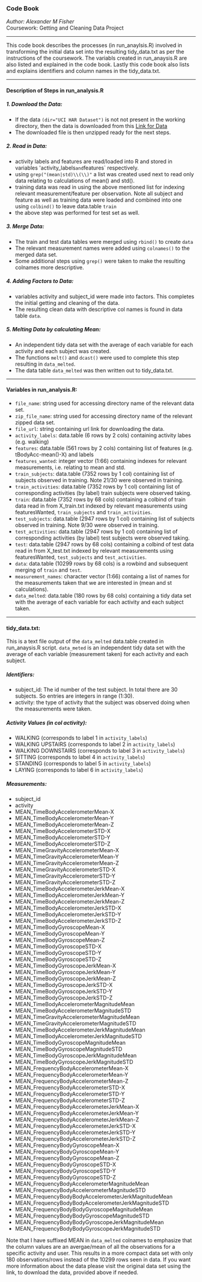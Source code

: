 ### Code Book

*Author: Alexander M Fisher*  
Coursework: Getting and Cleaning Data Project

*********

This code book describes the processes (in run_anaylsis.R) involved in transforming the initial data set into the resulting tidy_data.txt as per the instructions of the coursework. The variabls created in run_anaysis.R are also listed and explained in the code book. Lastly this code book also lists and explains identifiers and column names in the tidy_data.txt. 

*********

#### Description of Steps in run_analysis.R  
##### 1. Download the Data:
- If the data `(dir="UCI HAR Dataset")` is not not present in the working directory, then the data is downloaded from this [Link for Data](https://d396qusza40orc.cloudfront.net/getdata%2Fprojectfiles%2FUCI%20HAR%20Dataset.zip) 
- The downloaded file is then unzipped ready for the next steps.

##### 2. Read in Data:

- activity labels and features are read/loaded into R and stored in variables 'activity_labels` and `features` respectively.
- using `grep("(mean|std)\\(\\)"` a list was created used next to read only data relating to calculations of mean() and std().
- training data was read in using the above mentioned list for indexing relevant measurement/feature per observation. Note all subject and feature as well as training data were loaded and combined into one using `colbind()` to leave data.table `train`
- the above step was performed for test set as well.

##### 3. Merge Data:

- The train and test data tables were merged using `rbind()` to create `data`
- The relevant measurement names were added using `colnames()` to the merged data set.
- Some additional steps using `grep()` were taken to make the resulting colnames more descriptive.

##### 4. Adding Factors to Data:

- variables activity and subject_id were made into factors. This completes the initial getting and cleaning of the data.
- The resulting clean data with descriptive col names is found in data table `data`.

##### 5. Melting Data by calculating Mean:

- An independent tidy data set with the average of each variable for each activity and each subject was created.
- The functions `melt()` and `dcast()` were used to complete this step resulting in `data_melted`.
- The data table `data_melted` was then written out to tidy_data.txt.

*********

#### Variables in run_analysis.R:

- `file_name`: string used for accessing directory name of the relevant data set.
- `zip_file_name`: string used for accessing directory name of the relevant zipped data set.
- `file_url`: string containing url link for downloading the data.
- `activity_labels`: data.table (6 rows by 2 cols) containing activity labes (e.g. walking)
- `features`: data.table (561 rows by 2 cols) containing list of features (e.g. tBodyAcc-mean()-X) and labels
- `features_wanted`: integer vector (1:66) containing indexes for relevant measurements, i.e. relating to mean and std.
- `train_subjects`: data.table (7352 rows by 1 col) containing list of subjects observed in training. Note 21/30 were observed in training.
- `train_activities`: data.table (7352 rows by 1 col) containing list of corresponding activities (by label)  train subjects were observed taking.
- `train`: data.table (7352 rows by 68 cols) containing a colbind of train data read in from X_train.txt indexed by relevant measurements using featuresWanted, `train_subjects` and `train_activities`.
- `test_subjects`: data.table (2947 rows by 1 col) containing list of subjects observed in training. Note 9/30 were observed in training.
- `test_activities`: data.table (2947 rows by 1 col) containing list of corresponding activities (by label) test subjects were observed taking.
- `test`: data.table (2947 rows by 68 cols) containing a colbind of test data read in from X_test.txt indexed by relevant measurements using featuresWanted, `test_subjects` and `test_activities`.
- `data`: data.table (10299 rows by 68 cols) is a rowbind and subsequent merging of `train` and `test`.
- `measurement_names`: character vector (1:66) containg a list of names for the measurements taken that we are interested in (mean and st calculations).
- `data_melted`: data.table (180 rows by 68 cols) containing a tidy data set with the average of each variable for each activity and each subject taken.

*********

#### tidy_data.txt:

This is a text file output of the `data_melted` data.table created in run_anaysis.R script. `data_meted` is an independent tidy data set with the average of each variable (measurement taken) for each activity and each subject.

##### Identifiers:

- subject_id: The id number of the test subject. In total there are 30 subjects. So entries are integers in range (1:30).
- activity: the type of activity that the subject was observed doing when the measurements were taken. 

##### Activity Values (in col activity):

- WALKING               (corresponds to label 1 in `activity_labels`)
- WALKING UPSTAIRS      (corresponds to label 2 in `activity_labels`)
- WALKING DOWNSTAIRS    (corresponds to label 3 in `activity_labels`)
- SITTING               (corresponds to label 4 in `activity_labels`)
- STANDING              (corresponds to label 5 in `activity_labels`)
- LAYING                (corresponds to label 6 in `activity_labels`)


##### Measurements:

- subject_id
- activity
- MEAN_TimeBodyAccelerometerMean-X
- MEAN_TimeBodyAccelerometerMean-Y
- MEAN_TimeBodyAccelerometerMean-Z
- MEAN_TimeBodyAccelerometerSTD-X
- MEAN_TimeBodyAccelerometerSTD-Y
- MEAN_TimeBodyAccelerometerSTD-Z
- MEAN_TimeGravityAccelerometerMean-X
- MEAN_TimeGravityAccelerometerMean-Y
- MEAN_TimeGravityAccelerometerMean-Z
- MEAN_TimeGravityAccelerometerSTD-X
- MEAN_TimeGravityAccelerometerSTD-Y
- MEAN_TimeGravityAccelerometerSTD-Z
- MEAN_TimeBodyAccelerometerJerkMean-X
- MEAN_TimeBodyAccelerometerJerkMean-Y
- MEAN_TimeBodyAccelerometerJerkMean-Z
- MEAN_TimeBodyAccelerometerJerkSTD-X
- MEAN_TimeBodyAccelerometerJerkSTD-Y
- MEAN_TimeBodyAccelerometerJerkSTD-Z
- MEAN_TimeBodyGyroscopeMean-X
- MEAN_TimeBodyGyroscopeMean-Y
- MEAN_TimeBodyGyroscopeMean-Z
- MEAN_TimeBodyGyroscopeSTD-X
- MEAN_TimeBodyGyroscopeSTD-Y
- MEAN_TimeBodyGyroscopeSTD-Z
- MEAN_TimeBodyGyroscopeJerkMean-X
- MEAN_TimeBodyGyroscopeJerkMean-Y
- MEAN_TimeBodyGyroscopeJerkMean-Z
- MEAN_TimeBodyGyroscopeJerkSTD-X
- MEAN_TimeBodyGyroscopeJerkSTD-Y
- MEAN_TimeBodyGyroscopeJerkSTD-Z
- MEAN_TimeBodyAccelerometerMagnitudeMean
- MEAN_TimeBodyAccelerometerMagnitudeSTD
- MEAN_TimeGravityAccelerometerMagnitudeMean
- MEAN_TimeGravityAccelerometerMagnitudeSTD
- MEAN_TimeBodyAccelerometerJerkMagnitudeMean
- MEAN_TimeBodyAccelerometerJerkMagnitudeSTD
- MEAN_TimeBodyGyroscopeMagnitudeMean
- MEAN_TimeBodyGyroscopeMagnitudeSTD
- MEAN_TimeBodyGyroscopeJerkMagnitudeMean
- MEAN_TimeBodyGyroscopeJerkMagnitudeSTD
- MEAN_FrequencyBodyAccelerometerMean-X
- MEAN_FrequencyBodyAccelerometerMean-Y
- MEAN_FrequencyBodyAccelerometerMean-Z
- MEAN_FrequencyBodyAccelerometerSTD-X
- MEAN_FrequencyBodyAccelerometerSTD-Y
- MEAN_FrequencyBodyAccelerometerSTD-Z
- MEAN_FrequencyBodyAccelerometerJerkMean-X
- MEAN_FrequencyBodyAccelerometerJerkMean-Y
- MEAN_FrequencyBodyAccelerometerJerkMean-Z
- MEAN_FrequencyBodyAccelerometerJerkSTD-X
- MEAN_FrequencyBodyAccelerometerJerkSTD-Y
- MEAN_FrequencyBodyAccelerometerJerkSTD-Z
- MEAN_FrequencyBodyGyroscopeMean-X
- MEAN_FrequencyBodyGyroscopeMean-Y
- MEAN_FrequencyBodyGyroscopeMean-Z
- MEAN_FrequencyBodyGyroscopeSTD-X
- MEAN_FrequencyBodyGyroscopeSTD-Y
- MEAN_FrequencyBodyGyroscopeSTD-Z
- MEAN_FrequencyBodyAccelerometerMagnitudeMean
- MEAN_FrequencyBodyAccelerometerMagnitudeSTD
- MEAN_FrequencyBodyBodyAccelerometerJerkMagnitudeMean
- MEAN_FrequencyBodyBodyAccelerometerJerkMagnitudeSTD
- MEAN_FrequencyBodyBodyGyroscopeMagnitudeMean
- MEAN_FrequencyBodyBodyGyroscopeMagnitudeSTD
- MEAN_FrequencyBodyBodyGyroscopeJerkMagnitudeMean
- MEAN_FrequencyBodyBodyGyroscopeJerkMagnitudeSTD


Note that I have suffixed MEAN in `data_melted` colnames to emphasize that the column values are an avergae/mean of all the 
observations for a specific activity and user. This results in a more compact data set with only 180 observations/rows instead of the 10299 rows seen in data. If you want more information about the data please visit the original data set using the link, to download the data, provided above if needed.


























